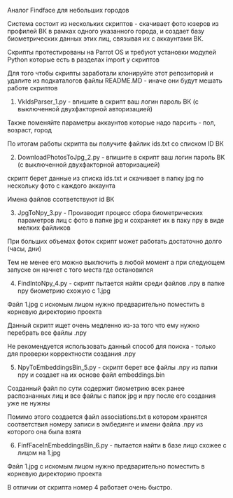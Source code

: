 Аналог Findface для небольших городов

Система состоит из нескольких скриптов - скачивает фото юзеров из профилей ВК в рамках одного указанного города, и создает базу биометрических данных этих лиц, связывая их с аккаунтами ВК.

Скрипты протестированы на Parrot OS и требуют установки модулей Python которые есть в разделах import у скриптов

Для того чтобы скрипты заработали клонируйте этот репозиторий и удалите из подкаталогов файлы README.MD - иначе они будут мешать работе скриптов

1) VkIdsParser_1.py - впишите в скрипт ваш логин пароль ВК (с выключенной двухфакторной авторизацией)

Также поменяйте параметры аккаунтов которые надо парсить - пол, возраст, город

По итогам работы скрипта вы получите файлик ids.txt со списком ID ВК


2) DownloadPhotosToJpg_2.py - впишите в скрипт ваш логин пароль ВК (с выключенной двухфакторной авторизацией)

скрипт берет данные из списка ids.txt и скачивает в папку jpg по нескольку фото с каждого аккаунта 

Имена файлов ссответствуют id ВК

3) JpgToNpy_3.py - Производит процесс сбора биометрических параметров лиц с фото в папке jpg и сохраняет их в паку npy в виде мелких файликов

При больших объемах фоток скрипт может работать достаточно долго (часы, дни)

Тем не менее его можно выключить в любой момент а при следующем запуске он начнет с того места где остановился

4) FindIntoNpy_4.py - скрипт пытается найти среди файлов .npy в папке npy биометрию схожую с 1.jpg

Файл 1.jpg с искомым лицом нужно предварительно поместить в корневую директорию проекта

Данный скрипт ищет очень медленно из-за того что ему нужно перебрать все файлы .npy

Не рекомендуется использовать данный способ для поиска - только для проверки корректности создания .npy

5) NpyToEmbeddingsBin_5.py - скрипт берет все файлы .npy из папки npy и создает на их основе файл embeddings.bin

Созданный файл по сути содержит биометрию всех ранее распознанных лиц и все файлы с папок jpg и npy после его создания уже не нужны

Помимо этого создается файл associations.txt в котором хранятся соответствия номеру записи в эмбединге и имени файла .npy из которого она была взята

6) FinfFaceInEmbeddingsBin_6.py - пытается найти в базе лицо схожее с лицом на 1.jpg

Файл 1.jpg с искомым лицом нужно предварительно поместить в корневую директорию проекта

В отличии от скрипта номер 4 работает очень быстро. 
